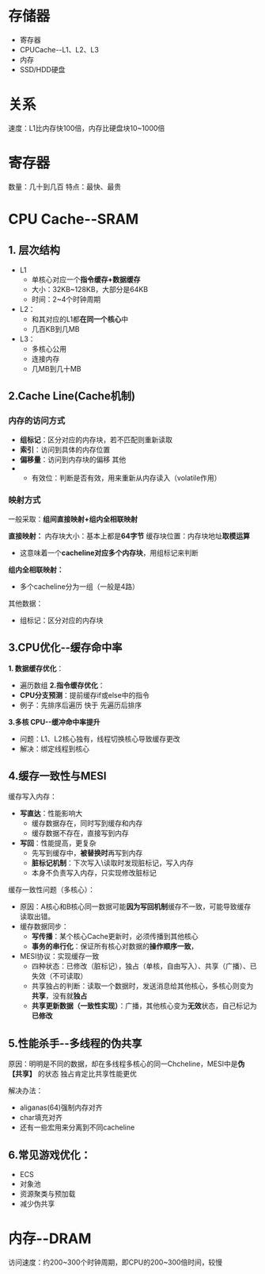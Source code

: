 # 存储器
- 寄存器
- CPUCache--L1、L2、L3
- 内存
- SSD/HDD硬盘

# 关系
速度：L1比内存快100倍，内存比硬盘块10~1000倍

# 寄存器
数量：几十到几百
特点：最快、最贵




# CPU Cache--SRAM
## 1. 层次结构
- L1
	- 单核心对应一个**指令缓存+数据缓存**
	- 大小：32KB~128KB，大部分是64KB
	- 时间：2~4个时钟周期
- L2：
	- 和其对应的L1都**在同一个核心**中
	- 几百KB到几MB
- L3：
	- 多核心公用
	- 连接内存
	- 几MB到几十MB
## 2.Cache Line(Cache机制)


### **内存的访问方式**
- **组标记**：区分对应的内存块，若不匹配则重新读取
- **索引**：访问到具体的内存位置
- **偏移量**：访问到内存块的偏移
其他
- - 有效位：判断是否有效，用来重新从内存读入（volatile作用）
### 映射方式
一般采取：**组间直接映射+组内全相联映射**

**直接映射：**
内存块大小：基本上都是**64字节**
缓存块位置：内存块地址**取模运算**
- 这意味着一个**cacheline对应多个内存块**，用组标记来判断

**组内全相联映射：**
- 多个cacheline分为一组（一般是4路）

其他数据：
- 组标记：区分对应的内存块



## 3.CPU优化--缓存命中率
**1. 数据缓存优化**：
- 遍历数组
**2.指令缓存优化**：
- **CPU分支预测**：提前缓存if或else中的指令
- 例子：先排序后遍历 快于 先遍历后排序

**3.多核 CPU--缓冲命中率提升**
- 问题：L1、L2核心独有，线程切换核心导致缓存更改
- 解决：绑定线程到核心


## 4.缓存一致性与MESI
缓存写入内存：
- **写直达**：性能影响大
	- 缓存数据存在，同时写到缓存和内存
	- 缓存数据不存在，直接写到内存
- **写回**：性能提高，更复杂
	- 先写到缓存中，**被替换时**再写到内存
	- **脏标记机制**：下次写入\读取时发现脏标记，写入内存
	- 本身不负责写入内存，只实现修改脏标记

缓存一致性问题（多核心）：
- 原因：A核心和B核心同一数据可能**因为写回机制**缓存不一致，可能导致缓存读取出错。
- 缓存数据同步：
	- **写传播**：某个核心Cache更新时，必须传播到其他核心
	- **事务的串行化**：保证所有核心对数据的**操作顺序一致**，
- MESI协议：实现缓存一致
	- 四种状态：已修改（脏标记），独占（单核，自由写入）、共享（广播）、已失效（不可读取）
	- 共享独占的判断：读取一个数据时，发送消息给其他核心，多核心则变为**共享**，没有就**独占**
	- **共享更新数据（一致性实现）**：广播，其他核心变为**无效**状态，自己标记为**已修改**

## 5.性能杀手--多线程的伪共享
原因：明明是不同的数据，却在多线程多核心的同一Chcheline，MESI中是**伪【共享】** 的状态
独占肯定比共享性能更优

解决办法：
- aliganas(64)强制内存对齐
- char填充对齐
- 还有一些宏用来分离到不同cacheline

## 6.常见游戏优化：
- ECS
- 对象池
- 资源聚类与预加载
- 减少伪共享

# 内存--DRAM
访问速度：约200~300个时钟周期，即CPU的200~300倍时间，较慢
